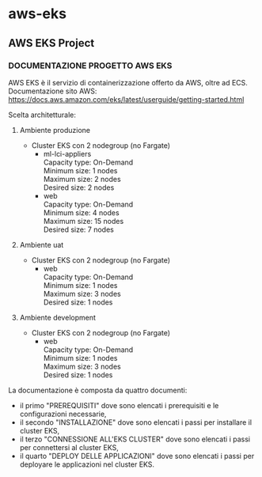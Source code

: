 # aws-eks

## AWS EKS Project


### DOCUMENTAZIONE PROGETTO AWS EKS

AWS EKS è il servizio di containerizzazione offerto da AWS, oltre ad ECS.  
Documentazione sito AWS: https://docs.aws.amazon.com/eks/latest/userguide/getting-started.html  

Scelta architetturale:  

1. Ambiente produzione
	- Cluster EKS con 2 nodegroup (no Fargate)
	  - ml-lci-appliers  
		Capacity type: On-Demand  
		Minimum size:   1 nodes  
		Maximum size:   2 nodes  
		Desired size:   2 nodes  
	  - web  
		Capacity type: On-Demand  
		Minimum size:   4 nodes  
		Maximum size:  15 nodes  
		Desired size:   7 nodes  

2. Ambiente uat
	- Cluster EKS con 2 nodegroup (no Fargate)
	  - web  
		Capacity type: On-Demand  
		Minimum size:   1 nodes  
		Maximum size:   3 nodes  
		Desired size:   1 nodes  

3. Ambiente development
	- Cluster EKS con 2 nodegroup (no Fargate)
	  - web  
		Capacity type: On-Demand  
		Minimum size:   1 nodes  
		Maximum size:   3 nodes  
		Desired size:   1 nodes  



La documentazione è composta da quattro documenti:  
- il primo "PREREQUISITI" dove sono elencati i prerequisiti e le configurazioni necessarie,  
- il secondo "INSTALLAZIONE" dove sono elencati i passi per installare il cluster EKS,  
- il terzo "CONNESSIONE ALL'EKS CLUSTER" dove sono elencati i passi per connettersi al cluster EKS,  
- il quarto "DEPLOY DELLE APPLICAZIONI" dove sono elencati i passi per deployare le applicazioni nel cluster EKS.
